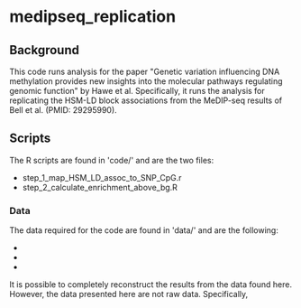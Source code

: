 # medipseq_replication

## Background

This code runs analysis for the paper "Genetic variation influencing DNA methylation provides new insights into the molecular pathways regulating genomic function" by Hawe et al. Specifically, it runs the analysis for replicating the HSM-LD block associations from the MeDIP-seq results of Bell et al. (PMID: 29295990).



## Scripts

The R scripts are found in 'code/' and are the two files: 

* step_1_map_HSM_LD_assoc_to_SNP_CpG.r
* step_2_calculate_enrichment_above_bg.R

### Data

The data required for the code are found in 'data/' and are the following:

*
*
*

It is possible to completely reconstruct the results from the data found here. However, the data presented here are not raw data. Specifically, 
